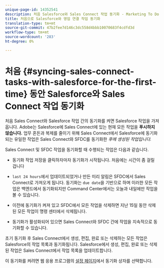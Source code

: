 ```yaml
---
unique-page-id: 14352541
description: 처음 Salesforce와 Sales Connect 작업 동기화 - Marketing To Docs - 제품 설명서
title: 처음으로 Salesforce와 영업 연결 작업 동기화
translation-type: tm+mt
source-git-commit: 47b2fee7d146c3dc558d4bbb10070683f4cdfd3d
workflow-type: tm+mt
source-wordcount: '283'
ht-degree: 0%

---
```



# 처음 {#syncing-sales-connect-tasks-with-salesforce-for-the-first-time} 동안 Salesforce와 Sales Connect 작업 동기화

처음 Sales Connect와 Salesforce 작업 간의 동기화를 켜면 Salesforce 작업을 가져옵니다. Adobe는 Salesforce에 Sales Connect에 있는 현재 모든 작업을 **푸시하지 않습니다.** 업무 혼돈과 복제를 줄이기 위해 Sales Connect에서 Salesforce에 동기화되는 유일한 작업은 Sales Connect와 SFDC를 동기화한 *후에 생성된 작업입니다.*

Sales Connect 및 SFDC 작업을 동기화할 때 수행되는 작업은 다음과 같습니다.

- 동기화 작업 저장을 클릭하자마자 동기화가 시작됩니다. 처음에는 시간이 좀 걸릴 겁니다

- `last 24 hours`에서 업데이트되었거나 만든 미리 알림은 SFDC에서 Sales Connect로 가져오게 됩니다. 동기화는 `due date`을 기반으로 하며 이러한 모든 작업은 백엔드에서 동기화되지만 Command Center에서는 오늘과 내일에만 작업을 볼 수 있습니다.

- 이전에 동기화가 켜져 있고 SFDC에서 모든 작업을 삭제하면 지난 15일 동안 삭제된 모든 작업이 명령 센터에서 삭제됩니다.

- 동기화가 활성화되어 있으면 Sales Connect와 SFDC 간에 작업을 지속적으로 동기화할 수 있습니다.

초기 동기화 후 Sales Connect에서 생성, 편집, 완료 또는 삭제하는 모든 작업은 Salesforce의 작업 목록과 동기화됩니다. Salesforce에서 생성, 편집, 완료 또는 삭제된 작업은 Sales Connect에서 작업 목록을 업데이트합니다.

이 동기화를 켜려면 웹 응용 프로그램의 [설정 페이지](http://toutapp.com/next#settings/crm/salesforce/configure)에서 동기화 상자를 선택합니다.


